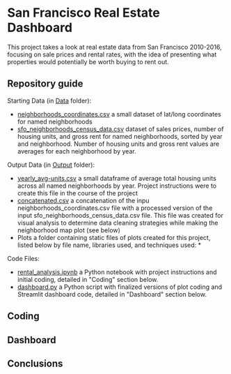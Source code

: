 # San Francisco Real Estate Dashboard

This project takes a look at real estate data from San Francisco 2010-2016, focusing on sale prices and rental rates, with the idea of presenting what properties would potentially be worth buying to rent out.

## Repository guide
Starting Data (in [Data](https://github.com/redtea3930/real-estate-dashboard/tree/main/Data) folder):
* [neighborhoods_coordinates.csv](https://github.com/redtea3930/real-estate-dashboard/blob/main/Data/neighborhoods_coordinates.csv) a small dataset of lat/long coordinates for named neighborhoods
* [sfo_neighborhoods_census_data.csv](https://github.com/redtea3930/real-estate-dashboard/blob/main/Data/sfo_neighborhoods_census_data.csv) dataset of sales prices, number of housing units, and gross rent for named neighborhoods, sorted by year and neighborhood. Number of housing units and gross rent values are averages for each neighborhood by year.

Output Data (in [Output](https://github.com/redtea3930/real-estate-dashboard/tree/main/Output) folder):
* [yearly_avg-units.csv](https://github.com/redtea3930/real-estate-dashboard/blob/main/Output/yearly_avg_units.csv) a small dataframe of average total housing units across all named neighborhoods by year. Project instructions were to create this file in the course of the project
* [concatenated.csv](https://github.com/redtea3930/real-estate-dashboard/blob/main/Output/concatenated.csv) a concatenation of the inpu neighborhoods_coordinates.csv file with a processed version of the input sfo_neighborhoods_census_data.csv file. This file was created for visual analysis to determine data cleaning strategies while making the neighborhood map plot (see below)
* Plots a folder containing static files of plots created for this project, listed below by file name, libraries used, and techniques used:
    *

Code Files:
* [rental_analysis.ipynb](https://github.com/redtea3930/real-estate-dashboard/blob/main/rental_analysis.ipynb) a Python notebook with project instructions and initial coding, detailed in "Coding" section below.
* [dashboard.py](https://github.com/redtea3930/real-estate-dashboard/blob/main/dashboard.py) a Python script with finalized versions of plot coding and Streamlit dashboard code, detailed in "Dashboard" section below.

## Coding

## Dashboard

## Conclusions